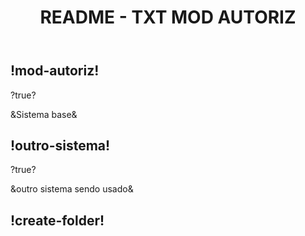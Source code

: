 <header>
  <h1 class="titulo-principal">README - TXT MOD AUTORIZ</h1>
</header>

<div class="sis-test preparativos">
  <h2>!mod-autoriz!</h2>
  <p>?true?</p>
  <p>&Sistema base&</p>
</div>

<div class="outro sistema">
  <h2>!outro-sistema!</h2>
  <p>?true?</p>
  <p>&outro sistema sendo usado&</p>
</div>

<div class="outro sistema">
  <h2>!create-folder!</h2>
  <!--
  <p>?true?</p>
  <p>&outro sistema sendo usado&</p>
  -->
</div>
